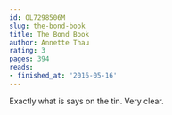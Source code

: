 ```yaml
---
id: OL7298506M
slug: the-bond-book
title: The Bond Book
author: Annette Thau
rating: 3
pages: 394
reads:
- finished_at: '2016-05-16'
---
```

Exactly what is says on the tin. Very clear.
